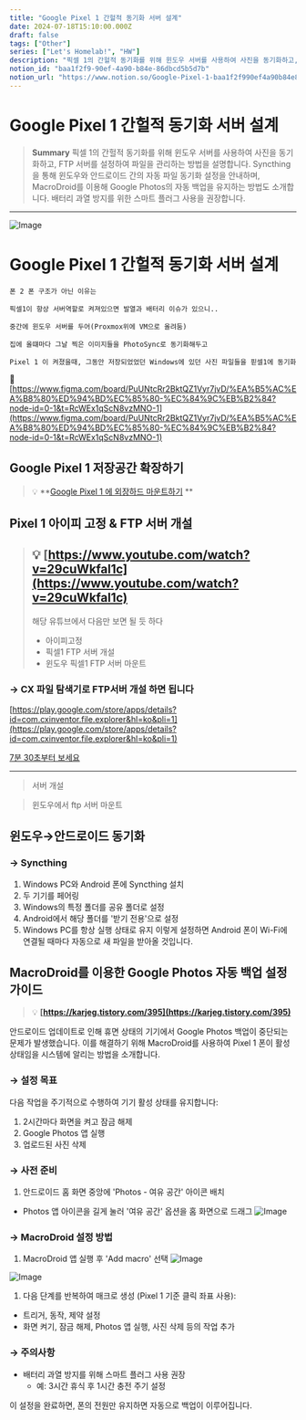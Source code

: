 ```yaml
---
title: "Google Pixel 1 간헐적 동기화 서버 설계"
date: 2024-07-18T15:10:00.000Z
draft: false
tags: ["Other"]
series: ["Let's Homelab!", "HW"]
description: "픽셀 1의 간헐적 동기화를 위해 윈도우 서버를 사용하여 사진을 동기화하고, FTP 서버를 설정하여 파일을 관리하는 방법을 설명합니다. Syncthing을 통해 윈도우와 안드로이드 간의 자동 파일 동기화 설정을 안내하며, MacroDroid를 이용해 Google Photos의 자동 백업을 유지하는 방법도 소개합니다. 배터리 과열 방지를 위한 스마트 플러그 사용을 권장합니다."
notion_id: "baa1f2f9-90ef-4a90-b84e-86dbcd5b5d7b"
notion_url: "https://www.notion.so/Google-Pixel-1-baa1f2f990ef4a90b84e86dbcd5b5d7b"
---
```


# Google Pixel 1 간헐적 동기화 서버 설계

> **Summary**
> 픽셀 1의 간헐적 동기화를 위해 윈도우 서버를 사용하여 사진을 동기화하고, FTP 서버를 설정하여 파일을 관리하는 방법을 설명합니다. Syncthing을 통해 윈도우와 안드로이드 간의 자동 파일 동기화 설정을 안내하며, MacroDroid를 이용해 Google Photos의 자동 백업을 유지하는 방법도 소개합니다. 배터리 과열 방지를 위한 스마트 플러그 사용을 권장합니다.

---

![Image](https://prod-files-secure.s3.us-west-2.amazonaws.com/09ccd4d5-876c-4bba-bbdf-cc77a0a11257/f76881f6-006b-47a3-b913-e07e1a043609/Untitled.webp?X-Amz-Algorithm=AWS4-HMAC-SHA256&X-Amz-Content-Sha256=UNSIGNED-PAYLOAD&X-Amz-Credential=ASIAZI2LB466RSZJNGBG%2F20250724%2Fus-west-2%2Fs3%2Faws4_request&X-Amz-Date=20250724T115618Z&X-Amz-Expires=3600&X-Amz-Security-Token=IQoJb3JpZ2luX2VjEAMaCXVzLXdlc3QtMiJHMEUCIE2Dw8S0yF3rNuCRWd%2Bv0edf%2BkajC5h5Iu2%2F5mCcCkFMAiEA2mAjnlry7JDhGiWX7XzSCKWot%2B4GFkAwXz3OJVKo16cq%2FwMILBAAGgw2Mzc0MjMxODM4MDUiDPbIqEeOnZ%2Fvl%2BKcCSrcA3mzpN7bvHcU7z7ckV4LxhDLh8qdUDsORGMgaNl0ywx9%2FrpSbD7wGj7wO3LdBLv2OGMxx%2FaJ%2FzIu1l7l1BZsJRRGtrGEoUBGpRceoZQhGOa05xXY%2BCncKnR55MMm6OBmwhlNFKsr2jWS5Q%2FY%2BW25Atn%2Bde0JLidKIb6Ul5r6eFJ0y5PXYcnQlGrIac0TAwUvd88N%2BbvdkmwWtlP0F3jmfRdYFhaVHPDAGCAXVOlcQJOt1eSgf25JELjK0W9qPMI3n%2BPmJJwpcQsBkfbR%2FYahJT4nN%2BHhuNV3YqnwTYUJ2yKdBknVJA1ZEoStuAS6GUJC%2FmnRGmeyb6JBAPwfzlwguy1OgVzlCVGL3Lw0VsFk5s7Kyw4EuXgiCzIdbGWbR7JP0I%2BuRU1CtOVYW27TTEAeXSCXMkKclDEPMXSD4XWQE0vVjA0W3ThdYSKdbVvion%2FiE7HYt%2FSH8VFtFWWc8rqronu%2FqZZY3OCn84p4IGIioI3WtWYuZNzXjk9QNjFYk3WJNF9FRhJYfWGiKNn8xa1MeP1vNOWd8uvbtOL%2BHZZZnSPW9KNGwo85uUMicpYAfYAHeBLWT6MLxVICCJZc7JCWuRc6T6h4HEkjV8EXY47IrPnwqFaDkewWgOZeNALdMO2biMQGOqUBahDTBGzJDnLEoLsk2aw8OiMzTGswgQ4mZ6PZ3geuqqJg3dFHcs2VjSAMqTOQ8AT4cxH9SVqrRCyvSrzT8Oj%2BjmDXYaPC%2B8J2iAJp0g1Tw9Snx5GDJKgnQryu67eKd8BpM7C2DGsiFGBJsnN8uNFKRouBg9toFXzftxNX2qVguVipO8fwzO0wqRpEDEyRVvNTSUdpNssWWO5cU%2F1VgqvCt3PqkXuS&X-Amz-Signature=d1c487c82331e14411260a9f71ac17341ad9523c945ed08b3ea9d7a96b36fbc1&X-Amz-SignedHeaders=host&x-amz-checksum-mode=ENABLED&x-id=GetObject)

# Google Pixel 1 간헐적 동기화 서버 설계

```plain text
폰 2 폰 구조가 아닌 이유는

픽셀1이 항상 서버역할로 켜져있으면 발열과 배터리 이슈가 있으니..

중간에 윈도우 서버를 두어(Proxmox위에 VM으로 올려둠) 

집에 올떄마다 그날 찍은 이미지들을 PhotoSync로 동기화해두고

Pixel 1 이 켜졌을때, 그동안 저장되었었던 Windows에 있던 사진 파일들을 핃셀1에 동기화
```

🔗 [https://www.figma.com/board/PuUNtcRr2BktQZ1Vyr7jvD/%EA%B5%AC%EA%B8%80%ED%94%BD%EC%85%80-%EC%84%9C%EB%B2%84?node-id=0-1&t=RcWEx1qScN8vzMNO-1](https://www.figma.com/board/PuUNtcRr2BktQZ1Vyr7jvD/%EA%B5%AC%EA%B8%80%ED%94%BD%EC%85%80-%EC%84%9C%EB%B2%84?node-id=0-1&t=RcWEx1qScN8vzMNO-1)

## Google Pixel 1 저장공간 확장하기

> 💡 **[Google Pixel 1 에 외장하드 마운트하기](https://www.notion.so/1a28f3aeda114b0380435ba02c83e9e1) **

## Pixel 1 아이피 고정 & FTP 서버 개설

> 💡 **[https://www.youtube.com/watch?v=29cuWkfal1c](https://www.youtube.com/watch?v=29cuWkfal1c)**
> ---
>
> 해당 유튜브에서 다음만 보면 될 듯 하다
>
> - 아이피고정
> - 픽셀1 FTP 서버 개설
> - 윈도우 픽셀1 FTP 서버 마운트
>

### → CX 파일 탐색기로 FTP서버 개설 하면 됩니다

[https://play.google.com/store/apps/details?id=com.cxinventor.file.explorer&hl=ko&pli=1](https://play.google.com/store/apps/details?id=com.cxinventor.file.explorer&hl=ko&pli=1)

[7분 30초부터 보세요](https://youtu.be/29cuWkfal1c?si=wYnLUe9kyCeKjXYH&t=456)

---

> 서버 개설

> 윈도우에서 ftp 서버 마운트

## 윈도우→안드로이드 동기화

### → Syncthing

1. Windows PC와 Android 폰에 Syncthing 설치
1. 두 기기를 페어링
1. Windows의 특정 폴더를 공유 폴더로 설정
1. Android에서 해당 폴더를 '받기 전용'으로 설정
1. Windows PC를 항상 실행 상태로 유지
이렇게 설정하면 Android 폰이 Wi-Fi에 연결될 때마다 자동으로 새 파일을 받아올 것입니다.

## MacroDroid를 이용한 Google Photos 자동 백업 설정 가이드

> 💡 **[https://karjeg.tistory.com/395](https://karjeg.tistory.com/395)**

안드로이드 업데이트로 인해 휴면 상태의 기기에서 Google Photos 백업이 중단되는 문제가 발생했습니다. 이를 해결하기 위해 MacroDroid를 사용하여 Pixel 1 폰이 활성 상태임을 시스템에 알리는 방법을 소개합니다.

### → 설정 목표

다음 작업을 주기적으로 수행하여 기기 활성 상태를 유지합니다:

1. 2시간마다 화면을 켜고 잠금 해제
1. Google Photos 앱 실행
1. 업로드된 사진 삭제
### → 사전 준비

1. 안드로이드 홈 화면 중앙에 'Photos - 여유 공간' 아이콘 배치
  - Photos 앱 아이콘을 길게 눌러 '여유 공간' 옵션을 홈 화면으로 드래그
![Image](https://prod-files-secure.s3.us-west-2.amazonaws.com/09ccd4d5-876c-4bba-bbdf-cc77a0a11257/15a4b41e-a6cf-4a23-aedf-70f9cbd019f9/Untitled.png?X-Amz-Algorithm=AWS4-HMAC-SHA256&X-Amz-Content-Sha256=UNSIGNED-PAYLOAD&X-Amz-Credential=ASIAZI2LB466WH226KNE%2F20250724%2Fus-west-2%2Fs3%2Faws4_request&X-Amz-Date=20250724T115621Z&X-Amz-Expires=3600&X-Amz-Security-Token=IQoJb3JpZ2luX2VjEAMaCXVzLXdlc3QtMiJGMEQCIBvoyAgG9hZvwwGnzFy2d3uj9kLxyf3cDpD1XL1wq3AdAiABVEJ9IzTIfwlyA9qSLVxRNNVK0POcCbmfo9D92UP9JSr%2FAwgsEAAaDDYzNzQyMzE4MzgwNSIMtt0VwuSah98Mu6hjKtwDM%2BImWld8YBhR63xgfRXtWJXa%2BzDtAEDl%2F4%2BOkBZ9BrtAUIszBrQrtISg4l6el2edM9ICWNkYJIxAZVQrerpYOO554rAaze6kqxkLbooL8YDFynkGQnbvYnfKSPrK89hoKzl4GLrnfYibDaX2PHA056ruT2xTZLSf%2F1PP%2BviIQOuR1%2BKoneMGPVBk1Jh%2F%2BJ9l2S87xd7MVc319%2B4S7fUDgpNxSdWwB2f4xLza3B%2BuJF3X064Tb2us2fGAS79xg3P4vzK8xBVu2srAKCFnDDRK1h9iszzmmT7exZHXWq8NynXojsRxYa2jGJYoaAjZozLgviEuwEh1kBIUPJin2tp1nvXWAkjRZDTNubcqoAYcc9I4%2FPojgnAi5Nk8ZUj0zJxLQQN5c6oRgciy7IMhjUzl7Pv02h1BGDEMl9YgDG2%2BNSnYtxSGT5ggLYBWiD8H1P7275Z2Nj0gv7ndAXb3gnxARbJWj3EEaP%2BlFmpq1%2BODVdWiGDR9azJnFanYQL%2F2ytn5MSpUPzfvLmeEJ7srJ5962t5p%2BH13C1gGKdqEnyuthqeY9Xi4oIU0LaG7IypBGS0xerJBy8OkFe7J9MQ7VCQawTNWIUJe2IGEPvD9HDFL60vr2vNlTOXVXF%2BWRvcw45uIxAY6pgEW6L6MCC38QIU1uxXHXG4bWZ8p90NoIb9WCEgc%2BNXjmjI1ew2Tt%2FQIzH8yGQS%2FL3HO7qRU5qxcZFVVfVydLoHkHEnEteVjHWAGBhvFNVSiQpLMNoJowQsT5zx3qE%2BA0yxUwPN0V0HoKcUjbZG%2FEfurednARIwnDgpZkkP93PyxmKHeMRHiQ5cIs1e6MC74YhbQ0pySXDt3fdM72SFu41IkZZGMcUzj&X-Amz-Signature=914b3319f8cc410254e6346668b9c960100f3ad8c42ea609bbc4c6f8c9747de8&X-Amz-SignedHeaders=host&x-amz-checksum-mode=ENABLED&x-id=GetObject)

### → MacroDroid 설정 방법

1. MacroDroid 앱 실행 후 'Add macro' 선택
![Image](https://prod-files-secure.s3.us-west-2.amazonaws.com/09ccd4d5-876c-4bba-bbdf-cc77a0a11257/94b66ecc-f484-41a5-a1e8-84c316e05557/Untitled.png?X-Amz-Algorithm=AWS4-HMAC-SHA256&X-Amz-Content-Sha256=UNSIGNED-PAYLOAD&X-Amz-Credential=ASIAZI2LB466XRCPNY2L%2F20250724%2Fus-west-2%2Fs3%2Faws4_request&X-Amz-Date=20250724T115621Z&X-Amz-Expires=3600&X-Amz-Security-Token=IQoJb3JpZ2luX2VjEAMaCXVzLXdlc3QtMiJGMEQCIAyFaCkhFWK9EoW7k0ry%2FULKZF30xyTSo9FqC2i1IAE8AiBCfmn4Fj2Pcy8aJxPiS74WhxBPa3DBd2xbh%2Bq0YGWKlCr%2FAwgsEAAaDDYzNzQyMzE4MzgwNSIMxAUWMwMEl2A8dZSHKtwDXR9FLg8Rc9c5IWcs9np1ec4Y9ivzQxHVkpnhAOPr1vUE7QYfBPELcgOI6CAeRoKj981RQgetkQvp69FB7PS1mbV2FlM2q5CNcHEwX9qRDMVKOYIaPM4VTceKmzeZcvIzyGpy64eNlBn0X6NXn%2BbiQ3Z8DbnW14mPuBUpoaWGcyTDRocQ6xarIQvI87g4VwKsxlsKDV5bGsMk8PyaNVgLRgYTTSfSLVEOQOl%2BiAdtpTVC6Dmt%2BJOE6gr3yA6QeII%2FK5ycOKWLpV24B8h%2Bj2A59wIkKPN3sh5dKiU%2FOWxbgfwGFaOpJtDhFzUBlKTwakzQkINhGCjEUbr%2FUYawiUbpIxN59%2FTJ1tDthMBFqH%2FK%2BnuZCj56%2F6MUAyAllkrVBw36ftrlmvbizMScZM%2B%2FxrzEZfYSJm9BfFhKHk0ScelT8QWFP6OXTzF%2FSS8ajhAsvT71sKkropHcDms0DFG5J6haKREqkilOdngz3ULV6pq%2F9312UroBo9C3gANHK7CY121Sx6Lxaop197K90psFj5m2MVH1M589o8x8I%2Bs%2FS34kvh8lcC6ibD2hJzAQh8zi%2FvNl5IOuvHFR2Kt26vrOU4OSJbDbpg9gigZUNkC3IfyTcGkbuLoFB%2BHSARhkYhEwxJyIxAY6pgFIhM0kElAh88hS4%2FS%2Byl%2FJRsEQwK645gqmwt%2Fmv98OU3SXSeb2zDyWkG1LZJ80NolWRT0xzaX28vtsEJ%2F3o4QE3VpWSyKyGhzK2cXmvHGpsNexq237pWM3lCYgQieUkYZQm0YZj9zNSLW8ZKji0sqNovjnnxZyzvSxq8tUkXjq0%2FSw3AC08kjLrc7K6UU9on11LtFiEXgLbXuYOMJDk44jcu6i7axw&X-Amz-Signature=db8cc20aed81effc5503f16f8396dd269280dd2383a437322685bb250602ef1b&X-Amz-SignedHeaders=host&x-amz-checksum-mode=ENABLED&x-id=GetObject)

![Image](https://prod-files-secure.s3.us-west-2.amazonaws.com/09ccd4d5-876c-4bba-bbdf-cc77a0a11257/e53f093f-3373-432b-9067-e644184a4145/Untitled.png?X-Amz-Algorithm=AWS4-HMAC-SHA256&X-Amz-Content-Sha256=UNSIGNED-PAYLOAD&X-Amz-Credential=ASIAZI2LB466XRCPNY2L%2F20250724%2Fus-west-2%2Fs3%2Faws4_request&X-Amz-Date=20250724T115621Z&X-Amz-Expires=3600&X-Amz-Security-Token=IQoJb3JpZ2luX2VjEAMaCXVzLXdlc3QtMiJGMEQCIAyFaCkhFWK9EoW7k0ry%2FULKZF30xyTSo9FqC2i1IAE8AiBCfmn4Fj2Pcy8aJxPiS74WhxBPa3DBd2xbh%2Bq0YGWKlCr%2FAwgsEAAaDDYzNzQyMzE4MzgwNSIMxAUWMwMEl2A8dZSHKtwDXR9FLg8Rc9c5IWcs9np1ec4Y9ivzQxHVkpnhAOPr1vUE7QYfBPELcgOI6CAeRoKj981RQgetkQvp69FB7PS1mbV2FlM2q5CNcHEwX9qRDMVKOYIaPM4VTceKmzeZcvIzyGpy64eNlBn0X6NXn%2BbiQ3Z8DbnW14mPuBUpoaWGcyTDRocQ6xarIQvI87g4VwKsxlsKDV5bGsMk8PyaNVgLRgYTTSfSLVEOQOl%2BiAdtpTVC6Dmt%2BJOE6gr3yA6QeII%2FK5ycOKWLpV24B8h%2Bj2A59wIkKPN3sh5dKiU%2FOWxbgfwGFaOpJtDhFzUBlKTwakzQkINhGCjEUbr%2FUYawiUbpIxN59%2FTJ1tDthMBFqH%2FK%2BnuZCj56%2F6MUAyAllkrVBw36ftrlmvbizMScZM%2B%2FxrzEZfYSJm9BfFhKHk0ScelT8QWFP6OXTzF%2FSS8ajhAsvT71sKkropHcDms0DFG5J6haKREqkilOdngz3ULV6pq%2F9312UroBo9C3gANHK7CY121Sx6Lxaop197K90psFj5m2MVH1M589o8x8I%2Bs%2FS34kvh8lcC6ibD2hJzAQh8zi%2FvNl5IOuvHFR2Kt26vrOU4OSJbDbpg9gigZUNkC3IfyTcGkbuLoFB%2BHSARhkYhEwxJyIxAY6pgFIhM0kElAh88hS4%2FS%2Byl%2FJRsEQwK645gqmwt%2Fmv98OU3SXSeb2zDyWkG1LZJ80NolWRT0xzaX28vtsEJ%2F3o4QE3VpWSyKyGhzK2cXmvHGpsNexq237pWM3lCYgQieUkYZQm0YZj9zNSLW8ZKji0sqNovjnnxZyzvSxq8tUkXjq0%2FSw3AC08kjLrc7K6UU9on11LtFiEXgLbXuYOMJDk44jcu6i7axw&X-Amz-Signature=23fbdb832cf3a2f18f0fa89b9512122d52173315fd729cc436f7dca0ca05688d&X-Amz-SignedHeaders=host&x-amz-checksum-mode=ENABLED&x-id=GetObject)

1. 다음 단계를 반복하여 매크로 생성 (Pixel 1 기준 클릭 좌표 사용):
  - 트리거, 동작, 제약 설정
  - 화면 켜기, 잠금 해제, Photos 앱 실행, 사진 삭제 등의 작업 추가
### → 주의사항

- 배터리 과열 방지를 위해 스마트 플러그 사용 권장
  - 예: 3시간 휴식 후 1시간 충전 주기 설정

이 설정을 완료하면, 폰의 전원만 유지하면 자동으로 백업이 이루어집니다.

